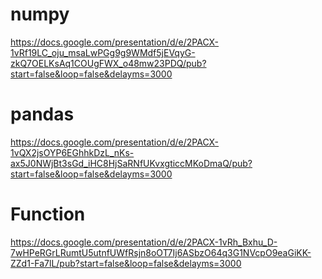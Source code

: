 # numpy
https://docs.google.com/presentation/d/e/2PACX-1vRf19LC_oju_msaLwPGg9g9WMdf5jEVqyG-zkQ7OELKsAq1COUgFWX_o48mw23PDQ/pub?start=false&loop=false&delayms=3000

# pandas
https://docs.google.com/presentation/d/e/2PACX-1vQX2jsOYP6EGhhkDzL_nKs-ax5J0NWjBt3sGd_iHC8HjSaRNfUKvxgticcMKoDmaQ/pub?start=false&loop=false&delayms=3000

# Function
https://docs.google.com/presentation/d/e/2PACX-1vRh_Bxhu_D-7wHPeRGrLRumtU5utnfUWfRsjn8oOT7Ij6ASbzO64q3G1NVcpO9eaGiKK-ZZd1-Fa7lL/pub?start=false&loop=false&delayms=3000
